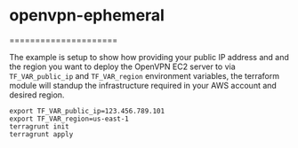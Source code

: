 # openvpn-ephemeral

=====================

The example is setup to show how providing your public IP address and and the region you want to deploy the OpenVPN EC2 server to via `TF_VAR_public_ip` and `TF_VAR_region` environment variables, the terraform module will standup the infrastructure required in your AWS account and desired region.

```
export TF_VAR_public_ip=123.456.789.101
export TF_VAR_region=us-east-1
terragrunt init
terragrunt apply
```
